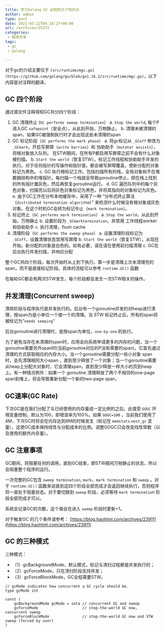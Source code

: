 ```yaml
---
title: 学习Golang GC 必知的几个知识点
author: admin
type: post
date: 2021-03-22T04:18:27+00:00
url: /archives/25372
categories:
 - 程序开发
tags:
 - gc
 - golang

---
```

对于gc的介绍主要位于 ` [src/runtime/mgc.go](https://github.com/golang/go/blob/go1.16.2/src/runtime/mgc.go) `，以下内容是对注释的翻译。

## GC 四个阶段 

通过源文件注释得知GC共分四个阶段：

 1. GC 清理终止 (`GC performs sweep termination`）
 a. `Stop the world`, 每个P 进入GC `safepoint`（安全点），从此刻开始，万物静止。
 b. 清理未被清理的span，如果GC被强制执行时才会出现这些未清理的span
 2. GC 标记阶段（`GC performs the mark phase`）
 a. 将gc标记从 `_GCoff` 修改为 `_GCmark`，开启写屏障（`write barries`）和 协助助手（`mutator assists`），将根对象放入队列。 在STW期间，在所有P都启用写屏障之前不会有什么对象被扫描。
 b. `Start the world`（恢复STW）。标记工作线程和协助助手并发的执行。对于任何指针的写操作和指针值，都会被写屏障覆盖，使新分配的对象标记为黑色。
 c. GC 执行根标记工作。包括扫描所有的栈，全局对象和不在堆数据结构中的堆指针。每扫描一个栈就会导致goroutine停止，把在栈上找到的所有指针置灰色，然后再恢复goroutine运行。
 d. GC 遍历队列中的每个灰色对象，扫描完以后将灰色对象标记为黑色，并将其指向的对象标记为灰色。
 e. 由于GC工作在分布本地缓存中，采用了一种 “分布式终止算法（`distributed termination algorithm`）” 来检测什么时候没有根对象或灰色对象。在这个时机GC会转为标记中止（`mark termination`）。
 3. 标记终止（`GC performs mark termination`）
 a. `Stop the world`，从此刻开始，万物静止
 b. 设置阶段为 `_GCmarktermination`，并禁用 工作线程worker和协助助手
 c. 执行清理，flush cache
 4. 清理阶段（`GC performs the sweep phase`）
 a. 设置清理阶段标记为 `_GCoff`，设置清理状态禁用写屏障
 b. `Start the world`（恢复STW），从现在开始，新分配的对象是白色的。如有必要，请在请在使用前扫描清理
 c. GC在后台执行并发扫描，并响应分配

整个GC共四个阶段，每次开始时从上到下执行。第一步是清理上次未清理完的span，而不是直接标记阶段。具体的流程可以参考 `runtime.GC()` 函数

在每轮GC都会有两次STW发生，每个阶段都会发生一次STW相关的操作。

## 并发清理(Concurrent sweep) 

清除阶段与程序执行是并发执行的。后台有一个goroutine并发的对heap进行清理，按span为是小单位一个接一个的清理。当 STW 标记终止后，所有的span将被标记为”`needs seeping`“

后台goroutine进行清理时，是按span为单位，`one-by-one` 的执行。

为了避免当存在未清理的span时，应用会向系统申请更多的内存的问题，当一个goroutine需要另外span时(当前goroutine对应的P没有需要的span)，它首先通过清理的方式获取相应的内存大小。当一个goroutine需要分配一些小对象 span 时，会先清理相同大小span ，直到至少释放了一个对象；当一个goroutine需要从heap上分配大对象时，它会清理span，直到至少释放一样大小的页到heap上。有一种情况例外：如果一个 goroutine 清理释放了两个不相邻的one-page span到堆上，将会导致重新分配一个新的two-page span，

## GC速率(GC Rate) 

下次GC是在我们分配了与已经使用的内存量成一定比例的之后。此值受 `GOGC` 环境变量控制，默认为100，即增涨率为100%。如果 `GOGC=100` ，当前我们使用了4M，下次GC时将会在内存达到8M的时候发生（标记在 `memstats`.`next_gc` 变量）。这使GC成本保持线性与分配成本的比例。调整GOGC只会改变线性常数（以及使用的额外内存量）。

## GC 注意事项 

GC期间，将阻塞任何的调用，直到GC结束，即STW期间万物静止的状态，所以会阻塞整个程序的运行。

一次完整的GC包含 `sweep termination`, `mark`，`mark termination` 和 `sweep` 。对于 `runtime.GC()` 函数来说直到这四个阶段全部完成才会返回继续执行，否则程序将一直处于阻塞状态。对于要切换到 `sweep` 阶段，必须等待 `mark terminatio`n 阶段全部完成才可以。

系统会记录GC的次数，这个值会在进入 `sweep` 阶段时更新+1。

对于触发GC 的几个条件请参考： [https://blog.haohtml.com/archives/23911](https://blog.haohtml.com/archives/23911)

## GC 的三种模式 

三种模式：

 * （1）gcBackgroundMode，默认模式，标记与清扫过程都是并发执行的；
 * （2）gcForceMode，只在清扫阶段支持并发；
 * （3）gcForceBlockMode，GC全程需要STW。

```
// gcMode indicates how concurrent a GC cycle should be.
type gcMode int

const (
	gcBackgroundMode gcMode = iota // concurrent GC and sweep
	gcForceMode                    // stop-the-world GC now, concurrent sweep
	gcForceBlockMode               // stop-the-world GC now and STW sweep (forced by user)
)
```